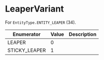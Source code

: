 # LeaperVariant

For `EntityType.ENTITY_LEAPER` (34). 

| Enumerator | Value | Description |
| - | - | - |
| LEAPER | 0 |  |
| STICKY_LEAPER | 1 |  |
